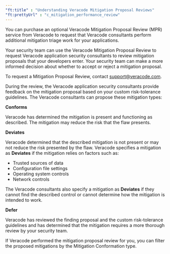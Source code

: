 ```yaml
---
"ft:title" : "Understanding Veracode Mitigation Proposal Reviews"
"ft:prettyUrl" : "c_mitigation_performance_review"
---
```


You can purchase an optional Veracode Mitigation Proposal Review \(MPR\) service from Veracode to request that Veracode consultants perform additional mitigation triage work for your applications.

Your security team can use the Veracode Mitigation Proposal Review to request Veracode application security consultants to review mitigation proposals that your developers enter. Your security team can make a more informed decision about whether to accept or reject a mitigation proposal.

To request a Mitigation Proposal Review, contact support@veracode.com.

During the review, the Veracode application security consultants provide feedback on the mitigation proposal based on your custom risk-tolerance guidelines. The Veracode consultants can propose these mitigation types:

**Conforms**

Veracode has determined the mitigation is present and functioning as described. The mitigation may reduce the risk that the flaw presents.

**Deviates**

Veracode determined that the described mitigation is not present or may not reduce the risk presented by the flaw. Veracode specifies a mitigation as **Deviates** if the mitigation relies on factors such as:
 
 - Trusted sources of data
 - Configuration file settings
 - Operating system controls
 - Network controls

 The Veracode consultants also specify a mitigation as **Deviates** if they cannot find the described control or cannot determine how the mitigation is intended to work.

**Defer**

Veracode has reviewed the finding proposal and the custom risk-tolerance guidelines and has determined that the mitigation requires a more thorough review by your security team.


If Veracode performed the mitigation proposal review for you, you can filter the proposed mitigations by the Mitigation Conformation type.

